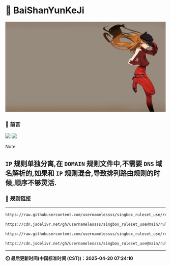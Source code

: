 
# 🧸 BaiShanYunKeJi
![](https://raw.githubusercontent.com/usernamelessss/picture-bed/main/images/202504042256831.jpg)
### 📣 前言
![](https://shields.io/badge/-移除重复规则-ff69b4) ![](https://shields.io/badge/-IP&nbsp;规则单独存放不与&nbsp;DOMAIN&nbsp;等混合-green)
> [!NOTE]
**`IP` 规则单独分离,在 `DOMAIN` 规则文件中,不需要 `DNS` 域名解析的,如果和 `IP` 规则混合,导致排列路由规则的时候,顺序不够灵活.**
---

###  🔗 规则链接
---

```url
https://raw.githubusercontent.com/usernamelessss/singbox_ruleset_use/refs/heads/main/rule/BaiShanYunKeJi/BaiShanYunKeJi_No_IP.json
```

```url
https://cdn.jsdelivr.net/gh/usernamelessss/singbox_ruleset_use@main/rule/BaiShanYunKeJi/BaiShanYunKeJi_No_IP.json
```

```url
https://raw.githubusercontent.com/usernamelessss/singbox_ruleset_use/refs/heads/main/rule/BaiShanYunKeJi/BaiShanYunKeJi_No_IP.srs
```

```url
https://cdn.jsdelivr.net/gh/usernamelessss/singbox_ruleset_use@main/rule/BaiShanYunKeJi/BaiShanYunKeJi_No_IP.srs
```

---
**⏲️ 最后更新时间(中国标准时间 (CST))：2025-04-20 07:24:10**